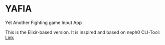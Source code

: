 # YAFIA
 Yet Another Fighting game Input App

This is the Elixir-based version. It is inspired and based on neph0 CLI-Tool:
[Link](https://github.com/tbarusseau/text-to-input)
